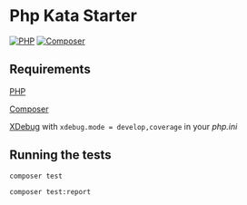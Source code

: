 # Php Kata Starter

[![PHP](https://img.shields.io/badge/PHP-b8c0e9?logo=php&logoColor=white)](https://www.php.net/)
[![Composer](https://img.shields.io/badge/Composer-89562C?logo=composer&logoColor=white)](https://getcomposer.org/)

## Requirements

[PHP](https://www.php.net/)

[Composer](https://getcomposer.org/)

[XDebug](https://xdebug.org/docs/install) with `xdebug.mode = develop,coverage` in your *php.ini*

## Running the tests

```shell
composer test
```

```shell
composer test:report
```